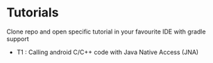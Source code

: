 # Tutorials #

Clone repo and open specific tutorial in your favourite IDE with gradle support

* T1 : Calling android C/C++ code with Java Native Access (JNA)
